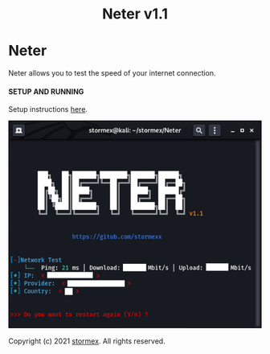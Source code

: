 <h1 align="center">Neter v1.1</h1>

# Neter
Neter allows you to test the speed of your internet connection.


#### SETUP AND RUNNING
Setup instructions [here](<https://github.com/stormexx/Neter/wiki/Setting-Up-Neter>).


![Screenshot](https://raw.githubusercontent.com/stormexx/Neter/main/img/screenshot.png)


Copyright (c) 2021 [stormex](https://twitter.com/_stormex/). All rights reserved.
